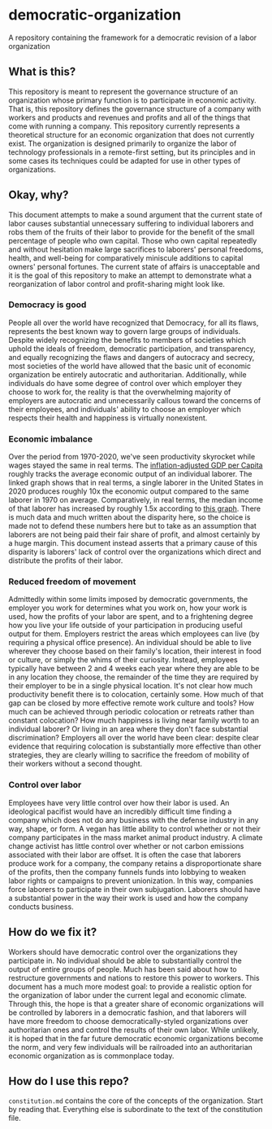 # democratic-organization
A repository containing the framework for a democratic revision of a labor organization

## What is this?
This repository is meant to represent the governance structure of an organization whose primary function is to participate in economic activity. That is, this repository defines the governance structure of a company with workers and products and revenues and profits and all of the things that come with running a company. This repository currently represents a theoretical structure for an economic organization that does not currently exist. The organization is designed primarily to organize the labor of technology professionals in a remote-first setting, but its principles and in some cases its techniques could be adapted for use in other types of organizations.

## Okay, why?
This document attempts to make a sound argument that the current state of labor causes substantial unnecessary suffering to individual laborers and robs them of the fruits of their labor to provide for the benefit of the small percentage of people who own capital. Those who own capital repeatedly and without hesitation make large sacrifices to laborers' personal freedoms, health, and well-being for comparatively miniscule additions to capital owners' personal fortunes. The current state of affairs is unacceptable and it is the goal of this repository to make an attempt to demonstrate what a reorganization of labor control and profit-sharing might look like.

### Democracy is good
People all over the world have recognized that Democracy, for all its flaws, represents the best known way to govern large groups of individuals. Despite widely recognizing the benefits to members of societies which uphold the ideals of freedom, democratic participation, and transparency, and equally recognizing the flaws and dangers of autocracy and secrecy, most societies of the world have allowed that the basic unit of economic organization be entirely autocratic and authoritarian. Additionally, while individuals do have some degree of control over which employer they choose to work for, the reality is that the overwhelming majority of employers are autocratic and unnecessarily callous toward the concerns of their employees, and individuals' ability to choose an employer which respects their health and happiness is virtually nonexistent.

### Economic imbalance
Over the period from 1970-2020, we've seen productivity skyrocket while wages stayed the same in real terms. The [inflation-adjusted GDP per Capita](https://data.worldbank.org/indicator/NY.GDP.PCAP.CD?locations=US) roughly tracks the average economic output of an individual laborer. The linked graph shows that in real terms, a single laborer in the United States in 2020 produces roughly 10x the economic output compared to the same laborer in 1970 on average. Comparatively, in real terms, the median income of that laborer has increased by roughly 1.5x according to [this graph](https://fred.stlouisfed.org/series/MEPAINUSA672N). There is much data and much written about the disparity here, so the choice is made not to defend these numbers here but to take as an assumption that laborers are not being paid their fair share of profit, and almost certainly by a huge margin. This document instead asserts that a primary cause of this disparity is laborers' lack of control over the organizations which direct and distribute the profits of their labor.

### Reduced freedom of movement
Admittedly within some limits imposed by democratic governments, the employer you work for determines what you work on, how your work is used, how the profits of your labor are spent, and to a frightening degree how you live your life outside of your participation in producing useful output for them. Employers restrict the areas which employees can live (by requiring a physical office presence). An individual should be able to live wherever they choose based on their family's location, their interest in food or culture, or simply the whims of their curiosity. Instead, employees typically have between 2 and 4 weeks each year where they are able to be in any location they choose, the remainder of the time they are required by their employer to be in a single physical location. It's not clear how much productivity benefit there is to colocation, certainly some. How much of that gap can be closed by more effective remote work culture and tools? How much can be achieved through periodic colocation or retreats rather than constant colocation? How much happiness is living near family worth to an individual laborer? Or living in an area where they don't face substantial discrimination? Employers all over the world have been clear: despite clear evidence that requiring colocation is substantially more effective than other strategies, they are clearly willing to sacrifice the freedom of mobility of their workers without a second thought.

### Control over labor
Employees have very little control over how their labor is used. An ideological pacifist would have an incredibly difficult time finding a company which does not do any business with the defense industry in any way, shape, or form. A vegan has little ability to control whether or not their company participates in the mass market animal product industry. A climate change activist has little control over whether or not carbon emissions associated with their labor are offset. It is often the case that laborers produce work for a company, the company retains a disproportionate share of the profits, then the company funnels funds into lobbying to weaken labor rights or campaigns to prevent unionization. In this way, companies force laborers to participate in their own subjugation. Laborers should have a substantial power in the way their work is used and how the company conducts business.

## How do we fix it?
Workers should have democratic control over the organizations they participate in. No individual should be able to substantially control the output of entire groups of people. Much has been said about how to restructure governments and nations to restore this power to workers. This document has a much more modest goal: to provide a realistic option for the organization of labor under the current legal and economic climate. Through this, the hope is that a greater share of economic organizations will be controlled by laborers in a democratic fashion, and that laborers will have more freedom to choose democratically-styled organizations over authoritarian ones and control the results of their own labor. While unlikely, it is hoped that in the far future democratic economic organizations become the norm, and very few individuals will be railroaded into an authoritarian economic organization as is commonplace today.

## How do I use this repo?
`constitution.md` contains the core of the concepts of the organization. Start by reading that. Everything else is subordinate to the text of the constitution file.
